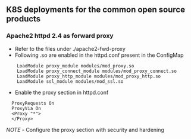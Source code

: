 ## K8S deployments for the common open source products


### Apache2 httpd 2.4 as forward proxy

- Refer to the files under ./apache2-fwd-proxy
- Following .so are enabled in the httpd.conf present in the ConfigMap

```shell
    LoadModule proxy_module modules/mod_proxy.so
    LoadModule proxy_connect_module modules/mod_proxy_connect.so
    LoadModule proxy_http_module modules/mod_proxy_http.so
    LoadModule ssl_module modules/mod_ssl.so   
```

- Enable the proxy section in httpd.conf

```shell
  ProxyRequests On
  ProxyVia On
  <Proxy "*">
  </Proxy>
```

*NOTE* - Configure the proxy section with security and hardening